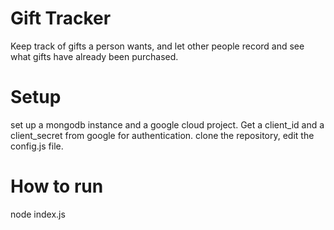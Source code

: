 # Gift Tracker
Keep track of gifts a person wants, and let other people record and see what gifts have already been purchased.

# Setup
set up a mongodb instance and a google cloud project.  Get a client_id and a client_secret from google for authentication.
clone the repository, edit the config.js file.  

# How to run
node index.js
